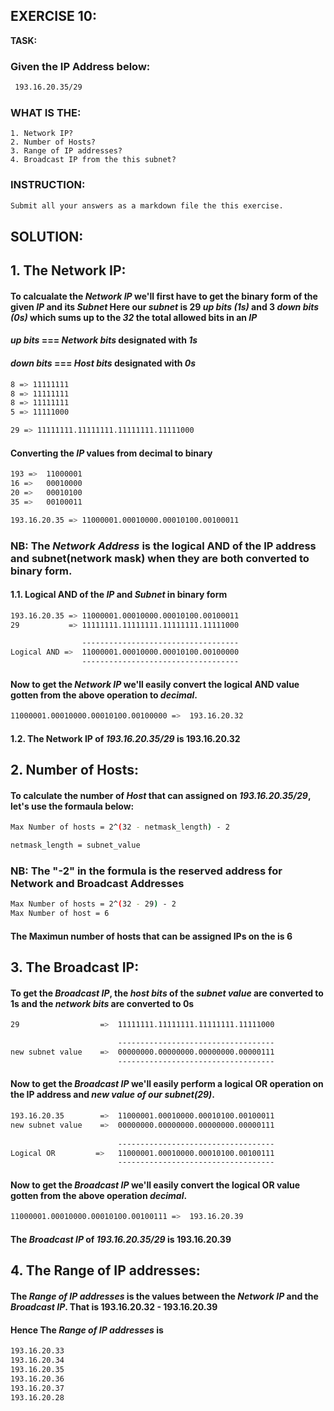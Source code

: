 ## EXERCISE 10: 

**TASK:**
### Given the IP Address below:

```bash
 193.16.20.35/29
```


###  __WHAT IS THE__: 

    1. Network IP?
    2. Number of Hosts?
    3. Range of IP addresses?
    4. Broadcast IP from the this subnet? 
    
### **INSTRUCTION:**

```bash
Submit all your answers as a markdown file the this exercise.
```

## SOLUTION:

## 1. **The Network IP:**

#### To calcualate the *Network IP* we'll first have to get the binary form of the given *IP* and its *Subnet* Here our *subnet* is **29** *up bits (1s)* and **3** *down bits (0s)* which sums up to the *32* the total allowed bits in an *IP*

####    *up bits* ===   *Network bits* designated with *1s*
####    *down bits* === *Host bits* designated with *0s*
    
```bash
8 => 11111111
8 => 11111111
8 => 11111111
5 => 11111000

29 => 11111111.11111111.11111111.11111000
```
#### Converting the *IP* values from **decimal** to **binary**
    
```bash
193 =>  11000001
16 =>   00010000
20 =>   00010100
35 =>   00100011

193.16.20.35 => 11000001.00010000.00010100.00100011
``` 
### NB: The *Network Address* is the **logical AND** of the **IP address** and **subnet(network mask)** when they are both converted to binary form.

#### 1.1. **Logical AND** of the *IP* and *Subnet* in **binary** form

```bash
193.16.20.35 => 11000001.00010000.00010100.00100011
29           => 11111111.11111111.11111111.11111000

                -----------------------------------
Logical AND =>  11000001.00010000.00010100.00100000
                -----------------------------------           
``` 
#### Now to get the *Network IP* we'll easily convert the **logical AND** value gotten from the above operation to *decimal*.

```bash
11000001.00010000.00010100.00100000 =>  193.16.20.32
```
#### 1.2. **The Network IP** of *193.16.20.35/29* is **193.16.20.32**

## 2. **Number of Hosts:**

#### To calculate the number of *Host* that can assigned on *193.16.20.35/29*, let's use the formaula below:
```bash
Max Number of hosts = 2^(32 - netmask_length) - 2

netmask_length = subnet_value
```

### **NB: The "-2" in the formula is the reserved address for Network and Broadcast Addresses**

```bash
Max Number of hosts = 2^(32 - 29) - 2
Max Number of host = 6
```
#### The Maximun number of hosts that can be assigned **IPs** on the is **6**

## 3. **The Broadcast IP:**

#### To get the *Broadcast IP*, the *host bits* of the *subnet value* are converted to **1s** and the *network bits* are converted to **0s**

```bash
29                  =>  11111111.11111111.11111111.11111000

                        -----------------------------------
new subnet value    =>  00000000.00000000.00000000.00000111
                        -----------------------------------
```
#### Now to get the *Broadcast IP* we'll easily perform a **logical OR** operation on the **IP address** and *new value of our subnet(29)*.

```bash
193.16.20.35        =>  11000001.00010000.00010100.00100011
new subnet value    =>  00000000.00000000.00000000.00000111
    
                        -----------------------------------
Logical OR         =>   11000001.00010000.00010100.00100111
                        -----------------------------------
```

#### Now to get the *Broadcast IP* we'll easily convert the **logical OR** value gotten from the above operation *decimal*.

```bash
11000001.00010000.00010100.00100111 =>  193.16.20.39
```

#### The *Broadcast IP* of *193.16.20.35/29* is **193.16.20.39**

## 4. **The Range of IP addresses:**

#### The *Range of IP addresses* is the values between the *Network IP* and the *Broadcast IP*. That is **193.16.20.32** - **193.16.20.39**

#### Hence The *Range of IP addresses*  is
    
```bash
193.16.20.33
193.16.20.34
193.16.20.35
193.16.20.36
193.16.20.37
193.16.20.28
```

